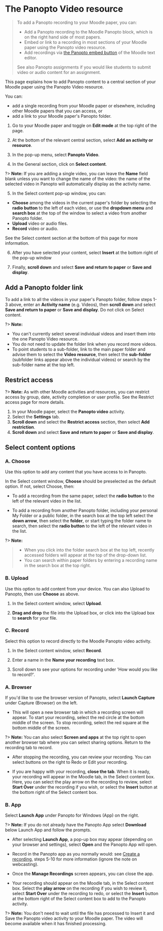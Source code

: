 # The Panopto Video resource

> To add a Panopto recording to your Moodle paper, you can:
>
> - Add a Panopto recording to the Moodle Panopto block, which is on the right hand side of most papers.
> - Embed or link to a recording in most sections of your Moodle paper using the Panopto video resource.
> - Add recordings via [the Panopto embed button](the-panopto-embed-button.md) of the Moodle text editor.
>
> See also Panopto assignments if you would like students to submit video or audio content for an assignment.

This page explains how to add Panopto content to a central section of your Moodle paper using the Panopto Video resource.

You can:

- add a single recording from your Moodle paper or elsewhere, including other Moodle papers that you can access, or
- add a link to your Moodle paper's Panopto folder.

1. Go to your Moodle paper and toggle on **Edit mode** at the top right of the page.

2. At the bottom of the relevant central section, select **Add an activity or resource**.

3. In the pop-up menu, select **Panopto Video**.

4. In the General section, click on **Select content**.

?> **Note:** If you are adding a single video, you can leave the **Name** field blank unless you want to change the name of the video: the name of the selected video in Panopto will automatically display as the activity name.

5. In the Select content pop-up window, you can:
  - **Choose** among the videos in the current paper's folder by selecting the **radio button** to the left of each video, or use the **dropdown menu** and **search box** at the top of the window to select a video from another Panopto folder.
  - **Upload** video or audio files.
  - **Record** video or audio.

See the Select content section at the bottom of this page for more information. 

6. After you have selected your content, select **Insert** at the bottom right of the pop-up window

7. Finally, **scroll down** and select **Save and return to paper** or **Save and display**.

## Add a Panopto folder link

To add a link to all the videos in your paper's Panopto folder, follow steps 1-3 above, enter an **Activity name** (e.g. Videos), then **scroll down** and select **Save and return to paper** or **Save and display**. Do not click on Select content.

?> **Note:**
  - You can't currently select several individual videos and insert them into the one Panopto Video resource.
  - You do not need to update the folder link when you record more videos.
  - To point students to a sub-folder, link to the main paper folder and advise them to select the **Video resource**, then select the **sub-folder** (subfolder links appear above the individual videos) or search by the sub-folder name at the top left.

## Restrict access

?> **Note:** As with other Moodle activities and resources, you can restrict access by group, date, activity completion or user profile. See the Restrict access page for more details.

1. In your Moodle paper, select the **Panopto video** activity.
2. Select the **Settings** tab.
3. **Scroll down** and select the **Restrict access** section, then select **Add restriction**.
4. **Scroll down** and select **Save and return to paper** or **Save and display**.

## Select content options

### A. Choose

Use this option to add any content that you have access to in Panopto.

In the Select content window, **Choose** should be preselected as the default option. If not, select Choose, then:

- To add a recording from the same paper, select the **radio button** to the left of the relevant video in the list.

- To add a recording from another Panopto folder, including your personal My Folder or a public folder, in the search box at the top left select the **down arrow**, then select the **folder**, or start typing the folder name to search, then select the **radio button** to the left of the relevant video in the list.

?> **Note:**
> - When you click into the folder search box at the top left, recently accessed folders will appear at the top of the drop-down list.
> - You can search within paper folders by entering a recording name in the search box at the top right.

### B. Upload

Use this option to add content from your device. You can also Upload to Panopto, then use **Choose** as above.

1. In the Select content window, select **Upload**.

2. **Drag and drop** the file into the Upload box, or click into the Upload box to **search** for your file.

### C. Record

Select this option to record directly to the Moodle Panopto video activity.

1. In the Select content window, select **Record**.

2. Enter a name in the **Name your recording** text box.

3. Scroll down to see your options for recording under 'How would you like to record?'.

### A. Browser

If you'd like to use the browser version of Panopto, select **Launch Capture** under Capture (Browser) on the left.

- This will open a new browser tab in which a recording screen will appear. To start your recording, select the red circle at the bottom middle of the screen. To stop recording, select the red square at the bottom middle of the screen.


?> **Note:** You can also select **Screen and apps** at the top right to open another browser tab where you can select sharing options. Return to the recording tab to record. 

- After stopping the recording, you can review your recording. You can select buttons on the right to Redo or Edit your recording.

- If you are happy with your recording, **close the tab**. When it is ready, your recording will appear in the Moodle tab, in the Select content box. Here, you can select the play arrow on the recording to review, select **Start Over** under the recording if you wish, or select the **Insert** button at the bottom right of the Select content box.

### B. App

Select **Launch App** under Panopto for Windows (App) on the right.

?> **Note:** If you do not already have the Panopto App select **Download** below Launch App and follow the prompts.

- After selecting **Launch App**, a pop-up box may appear (depending on your browser and settings), select **Open** and the Panopto App will open.

- Record in the Panopto app as you normally would: see [Create a recording](create-a-recording-or-webcast.md), steps 5-10 for more information (ignore the note on webcasting).

- Once the **Manage Recordings** screen appears, you can close the app.

- Your recording should appear on the Moodle tab, in the Select content box. Select the **play arrow** on the recording if you wish to review it, select **Start Over** under the recording to redo, or select the **Insert** button at the bottom right of the Select content box to add to the Panopto activity.

?> **Note:** You don't need to wait until the file has processed to Insert it and Save the Panopto video activity to your Moodle paper. The video will become available when it has finished processing.

